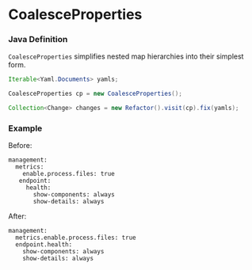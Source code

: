 # CoalesceProperties

### Java Definition

`CoalesceProperties` simplifies nested map hierarchies into their simplest form.

```java
Iterable<Yaml.Documents> yamls;

CoalesceProperties cp = new CoalesceProperties();

Collection<Change> changes = new Refactor().visit(cp).fix(yamls);
```

### Example

Before:

```text
management:
  metrics:
    enable.process.files: true
   endpoint:
     health:
       show-components: always
       show-details: always
```

After:

```text
management:
  metrics.enable.process.files: true
  endpoint.health:
    show-components: always
    show-details: always
```

